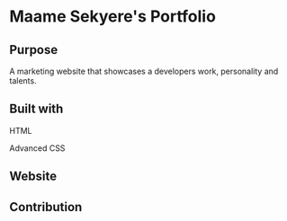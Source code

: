 # Maame Sekyere's Portfolio

## Purpose
A marketing website that showcases a developers work, personality and talents.

## Built with
HTML

Advanced CSS 

## Website

## Contribution 


